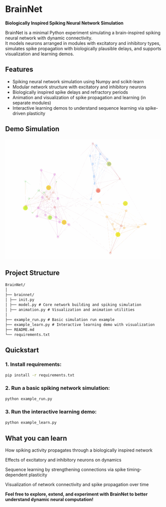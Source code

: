 # BrainNet

**Biologically Inspired Spiking Neural Network Simulation**

BrainNet is a minimal Python experiment simulating a brain-inspired spiking neural network with dynamic connectivity.  
It models neurons arranged in modules with excitatory and inhibitory types, simulates spike propagation with biologically plausible delays, and supports visualization and learning demos.

## Features

- Spiking neural network simulation using Numpy and scikit-learn
- Modular network structure with excitatory and inhibitory neurons
- Biologically inspired spike delays and refractory periods
- Animation and visualization of spike propagation and learning (in separate modules)
- Interactive learning demos to understand sequence learning via spike-driven plasticity

## Demo Simulation

<p>
  <img src="images/learning_animation.gif" width="500">
</p>

## Project Structure

```
BrainNet/
│
├── brainnet/
│ ├── init.py
│ ├── model.py # Core network building and spiking simulation
│ ├── animation.py # Visualization and animation utilities
│
├── example_run.py # Basic simulation run example
├── example_learn.py # Interactive learning demo with visualization
├── README.md
└── requirements.txt
```

## Quickstart

### 1. Install requirements:
```sh
pip install -r requirements.txt
```

### 2. Run a basic spiking network simulation:
```sh
python example_run.py
```

### 3. Run the interactive learning demo:
```sh
python example_learn.py
```


## What you can learn
How spiking activity propagates through a biologically inspired network

Effects of excitatory and inhibitory neurons on dynamics

Sequence learning by strengthening connections via spike timing-dependent plasticity

Visualization of network connectivity and spike propagation over time

**Feel free to explore, extend, and experiment with BrainNet to better understand dynamic neural computation!**

